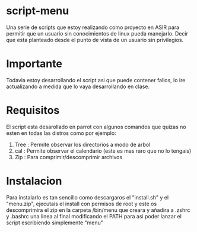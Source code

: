 # script-menu
Una serie de scripts que estoy realizando como proyecto en ASIR para permitir que un usuario sin conocimientos de linux pueda manejarlo. Decir que esta planteado desde el punto de vista de un usuario sin privilegios.

# Importante
Todavia estoy desarrollando el script asi que puede contener fallos, lo ire actualizando a medida que lo vaya desarrollando en clase.

# Requisitos
El script esta desarollado en parrot con algunos comandos que quizas no esten en todas las distros como por ejemplo:
  1. Tree : Permite observar los directorios a modo de arbol
  2. cal : Permite observar el calendario (este es mas raro que no lo tengais)
  3. Zip : Para comprimir/descomprimir archivos

# Instalacion
Para instalarlo es tan sencillo como descargaros el "install.sh" y el "menu.zip", ejecutais el install con permisos de root y este os descomprimira el zip en la carpeta /bin/menu que creara  y añadira a .zshrc y .bashrc una linea al final modificando el PATH para asi poder lanzar el script escribiendo simplemente "menu"
